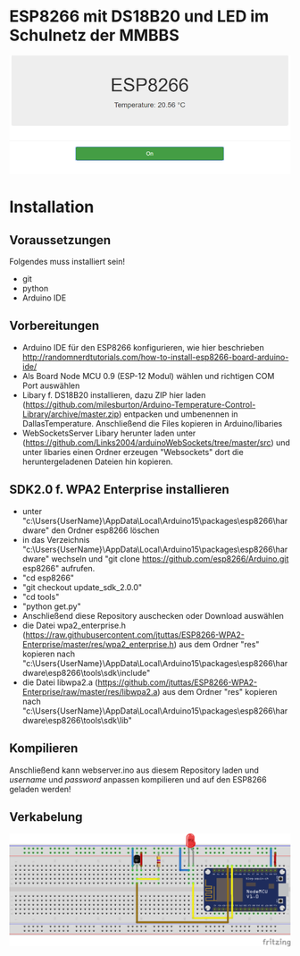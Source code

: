 # ESP8266 mit DS18B20 und LED im Schulnetz der MMBBS
![Screenshot](doc/screenshot.PNG)
# Installation
## Voraussetzungen
Folgendes muss installiert sein!
- git
- python
- Arduino IDE
## Vorbereitungen
- Arduino IDE für den ESP8266 konfigurieren, wie hier beschrieben http://randomnerdtutorials.com/how-to-install-esp8266-board-arduino-ide/
- Als Board Node MCU 0.9 (ESP-12 Modul) wählen und richtigen COM Port auswählen
- Libary f. DS18B20 installieren, dazu ZIP hier laden (https://github.com/milesburton/Arduino-Temperature-Control-Library/archive/master.zip) entpacken und umbenennen in DallasTemperature. Anschließend die Files kopieren in Arduino/libaries
- WebSocketsServer Libary herunter laden unter (https://github.com/Links2004/arduinoWebSockets/tree/master/src) und unter libaries einen Ordner erzeugen "Websockets" dort die heruntergeladenen Dateien hin kopieren.
## SDK2.0 f. WPA2 Enterprise installieren
- unter "c:\Users\{UserName}\AppData\Local\Arduino15\packages\esp8266\hardware" den Ordner esp8266 löschen
- in das Verzeichnis "c:\Users\{UserName}\AppData\Local\Arduino15\packages\esp8266\hardware" wechseln und "git clone https://github.com/esp8266/Arduino.git esp8266" aufrufen.
- "cd esp8266"
- "git checkout update_sdk_2.0.0"
- "cd tools"
- "python get.py"
- Anschließend diese Repository auschecken oder Download auswählen
- die Datei wpa2_enterprise.h (https://raw.githubusercontent.com/jtuttas/ESP8266-WPA2-Enterprise/master/res/wpa2_enterprise.h) aus dem Ordner "res" kopieren nach "c:\Users\{UserName}\AppData\Local\Arduino15\packages\esp8266\hardware\esp8266\tools\sdk\include\"
- die Datei libwpa2.a (https://github.com/jtuttas/ESP8266-WPA2-Enterprise/raw/master/res/libwpa2.a) aus dem Ordner "res" kopieren nach "c:\Users\{UserName}\AppData\Local\Arduino15\packages\esp8266\hardware\esp8266\tools\sdk\lib\"
## Kompilieren
Anschließend kann webserver.ino aus diesem Repository laden und *username* und *password* anpassen  kompilieren und auf den ESP8266 geladen werden!
## Verkabelung
![Wireing](doc/steckplatine.png)

